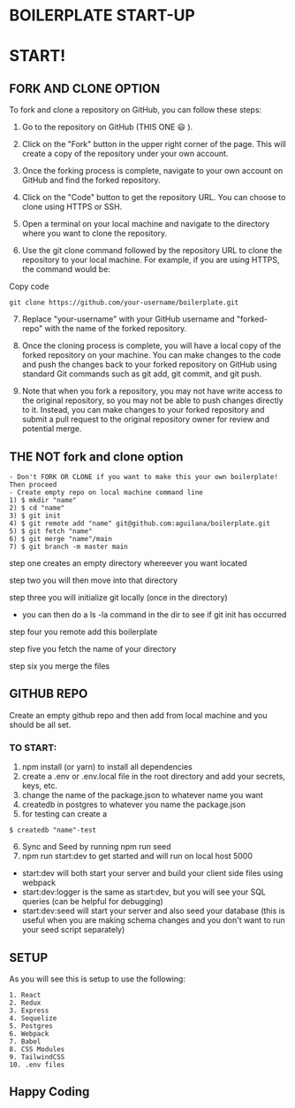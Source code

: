 # BOILERPLATE START-UP

# START!

## FORK AND CLONE OPTION

To fork and clone a repository on GitHub, you can follow these steps:

1. Go to the repository on GitHub (THIS ONE 😃 ).

2. Click on the "Fork" button in the upper right corner of the page. This will create a copy of the repository under your own account.

3. Once the forking process is complete, navigate to your own account on GitHub and find the forked repository.

4. Click on the "Code" button to get the repository URL. You can choose to clone using HTTPS or SSH.

5. Open a terminal on your local machine and navigate to the directory where you want to clone the repository.

6. Use the git clone command followed by the repository URL to clone the repository to your local machine. For example, if you are using HTTPS, the command would be:

Copy code

```
git clone https://github.com/your-username/boilerplate.git
```

7. Replace "your-username" with your GitHub username and "forked-repo" with the name of the forked repository.

8. Once the cloning process is complete, you will have a local copy of the forked repository on your machine. You can make changes to the code and push the changes back to your forked repository on GitHub using standard Git commands such as git add, git commit, and git push.

9. Note that when you fork a repository, you may not have write access to the original repository, so you may not be able to push changes directly to it. Instead, you can make changes to your forked repository and submit a pull request to the original repository owner for review and potential merge.

## THE NOT fork and clone option

```
- Don't FORK OR CLONE if you want to make this your own boilerplate! Then proceed
- Create empty repo on local machine command line
1) $ mkdir "name"
2) $ cd "name"
3) $ git init
4) $ git remote add "name" git@github.com:aguilana/boilerplate.git
5) $ git fetch "name"
6) $ git merge "name"/main
7) $ git branch -m master main
```

step one creates an empty directory whereever you want located

step two you will then move into that directory

step three you will initialize git locally (once in the directory)

- you can then do a ls -la command in the dir to see if git init has occurred

step four you remote add this boilerplate

step five you fetch the name of your directory

step six you merge the files

## GITHUB REPO

Create an empty github repo and then add from local machine and you should be all set.

### TO START:

1. npm install (or yarn) to install all dependencies
2. create a .env or .env.local file in the root directory and add your secrets, keys, etc.
3. change the name of the package.json to whatever name you want
4. createdb in postgres to whatever you name the package.json
5. for testing can create a

```
$ createdb "name"-test
```

6. Sync and Seed by running npm run seed
7. npm run start:dev to get started and will run on local host 5000

- start:dev will both start your server and build your client side files using webpack
- start:dev:logger is the same as start:dev, but you will see your SQL queries (can be helpful for debugging)
- start:dev:seed will start your server and also seed your database (this is useful when you are making schema changes and you don't want to run your seed script separately)

## SETUP

As you will see this is setup to use the following:

```
1. React
2. Redux
3. Express
4. Sequelize
5. Postgres
6. Webpack
7. Babel
8. CSS Modules
9. TailwindCSS
10. .env files
```

## Happy Coding

